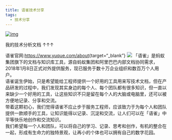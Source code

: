 ```yaml
---
title: 语雀技术分享
tags:
  - 技术分享
---
```


[![img](https://cn.mcecy.com/image/20230113/313b8003245a93fe4982c4e95ee82b02.jpg)](https://www.yuque.com/wcowin/jsfx)


我的技术分析文档  ↑↑↑

语雀官网:<https://www.yuque.com/about>{target=“_blank”}
![](https://cn.mcecy.com/image/20230324/c7fe7e7089e41cca8b01ab0020a729e8.png)
「语雀」是蚂蚁集团旗下的文档与知识库工具，源自蚂蚁集团和阿里巴巴内部文档协同需求，2018年1月8日正式对外提供服务，现已服务于数十万企业组织和数百万个人用户。  
语雀诞生伊始，只是希望能给工程师提供一个好用的工具用来写技术文档，但在产品研发的过程中，我们发现其实身边的每个人、每个团队都有很多知识，但一直以来缺少一个好用的工具，让这些知识不只是留在每个人的大脑或电脑里，还可以被方便地记录、分享和交流。  
带着这颗初心，我们觉得语雀不应止步于服务工程师，应该致力于为每个人和团队提供一款顺手的工具，让知识能得以记录、沉淀和交流，让人们可以在「语雀」中平等快乐地创作和交流知识。  
我们希望每一个人和团队，可以将自己的学习、记录、思考和创作，有机的整合在一起，形成有生命力的独特景观，让再小的个体也可以拥有自己的数字花园。  

